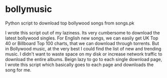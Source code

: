 # bollymusic
Python script to download top bollywood songs from songs.pk

I wrote this script out of my laziness. Its very cumbersome to download the latest bollywood singles. For English new songs, we can easily get UK Top 40 or Billboard Top 100 charts, that we can download through torrents. But in Bollywood music, at the very best I could find the list of new and trending music. I didn't want to waste space on my disk or increase network traffic to download the entire albums. Beign lazy to go to each single download page, I wrote this script which basically goes to each page and downloads the song for me.
